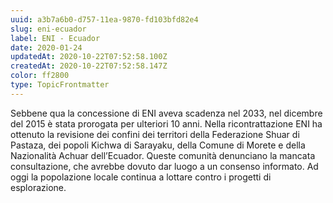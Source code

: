 ```yaml
---
uuid: a3b7a6b0-d757-11ea-9870-fd103bfd82e4
slug: eni-ecuador
label: ENI - Ecuador
date: 2020-01-24
updatedAt: 2020-10-22T07:52:58.100Z
createdAt: 2020-10-22T07:52:58.147Z
color: ff2800
type: TopicFrontmatter
---
```


Sebbene qua la concessione di ENI aveva scadenza nel 2033, nel dicembre del 2015 è stata prorogata per ulteriori 10 anni. Nella ricontrattazione ENI ha ottenuto la revisione dei confini dei territori della Federazione Shuar di Pastaza, dei popoli Kichwa di Sarayaku, della Comune di
Morete e della Nazionalità Achuar dell’Ecuador. Queste comunità denunciano la mancata consultazione, che avrebbe dovuto dar luogo a un consenso informato. Ad oggi la popolazione locale continua a lottare contro i progetti di esplorazione.
